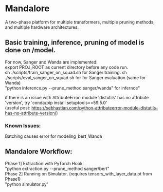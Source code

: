 # Mandalore

A two-phase platform for multiple transformers, multiple pruning methods, and multiple hardware architectures.

## Basic training, inference, pruning of model is done on /model. 

For now, Sanger and Wanda are implemented.  
export PROJ_ROOT as current directory before any code run.  
sh ./scripts/train_sanger_on_squad.sh for Sanger training. 
sh ./scripts/eval_sanger_on_squad.sh for for Sanger evaluation.(same for Wanda)  
"python inference.py --prune_method sanger/wanda" for infernce" 

if there is an issue with AttributeError: module 'distutils' has no attribute 'version', try 'conda/pip install setuptools==59.5.0'  
(useful post: https://sebhastian.com/python-attributeerror-module-distutils-has-no-attribute-version/)  

### Known Issues:

Batching causes error for modeling_bert_Wanda  


## Mandalore Workflow:

Phase 1] Extraction with PyTorch Hook.   
"python extraction.py --prune_method sanger/bert"  
Phase 2] Running on Simulator. (requires tensors_with_layer_data.pt from Phase1)  
"python simulator.py"  

